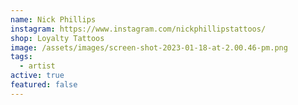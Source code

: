 ```yaml
---
name: Nick Phillips
instagram: https://www.instagram.com/nickphillipstattoos/
shop: Loyalty Tattoos
image: /assets/images/screen-shot-2023-01-18-at-2.00.46-pm.png
tags:
  - artist
active: true
featured: false
---
```

